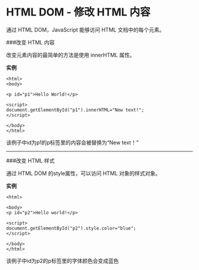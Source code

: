 # HTML DOM - 修改 HTML 内容

通过 HTML DOM，JavaScript 能够访问 HTML 文档中的每个元素。


###改变 HTML 内容

改变元素内容的最简单的方法是使用 innerHTML 属性。

**实例**

```
<html>
<body>

<p id="p1">Hello World!</p>

<script>
document.getElementById("p1").innerHTML="New text!";
</script>

</body>
</html>

```

该例子中id为p1的p标签里的内容会被替换为“New text！”

****

###改变 HTML 样式

通过 HTML DOM 的style属性，可以访问 HTML 对象的样式对象。


**实例**

```
<html>

<body>
<p id="p2">Hello world!</p>

<script>
document.getElementById("p2").style.color="blue";
</script>

</body>
</html>

```
该例子中id为p2的p标签里的字体颜色会变成蓝色